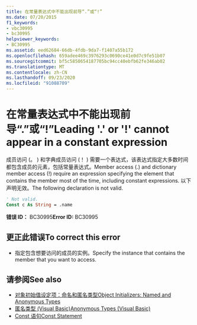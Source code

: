 ```yaml
---
title: 在常量表达式中不能出现前导“.”或“!”
ms.date: 07/20/2015
f1_keywords:
- vbc30995
- bc30995
helpviewer_keywords:
- BC30995
ms.assetid: eed62684-66db-4fdb-9da7-f1407a55b172
ms.openlocfilehash: 659adee469c3976293c0690ce41e0d7c9fe51b07
ms.sourcegitcommit: bf5c5850654187705bc94cc40ebfb62fe346ab02
ms.translationtype: MT
ms.contentlocale: zh-CN
ms.lasthandoff: 09/23/2020
ms.locfileid: "91088709"
---
```

# <a name="leading--or--cannot-appear-in-a-constant-expression"></a><span data-ttu-id="36205-102">在常量表达式中不能出现前导“.”或“!”</span><span class="sxs-lookup"><span data-stu-id="36205-102">Leading '.' or '!' cannot appear in a constant expression</span></span>

<span data-ttu-id="36205-103">成员访问 (。 ) 和字典成员访问 (！ ) 需要一个表达式，该表达式指定大多数时间都包含成员的元素，包括常量表达式。</span><span class="sxs-lookup"><span data-stu-id="36205-103">Member access (.) and dictionary member access (!) require an expression specifying the element that contains the member most of the time, including constant expressions.</span></span> <span data-ttu-id="36205-104">以下声明无效。</span><span class="sxs-lookup"><span data-stu-id="36205-104">The following declaration is not valid.</span></span>  
  
```vb  
' Not valid.  
Const c As String = .name  
```  
  
 <span data-ttu-id="36205-105">**错误 ID：** BC30995</span><span class="sxs-lookup"><span data-stu-id="36205-105">**Error ID:** BC30995</span></span>  
  
## <a name="to-correct-this-error"></a><span data-ttu-id="36205-106">更正此错误</span><span class="sxs-lookup"><span data-stu-id="36205-106">To correct this error</span></span>  
  
- <span data-ttu-id="36205-107">指定包含想要访问的成员的实例。</span><span class="sxs-lookup"><span data-stu-id="36205-107">Specify the instance that contains the member that you want to access.</span></span>  
  
## <a name="see-also"></a><span data-ttu-id="36205-108">请参阅</span><span class="sxs-lookup"><span data-stu-id="36205-108">See also</span></span>

- [<span data-ttu-id="36205-109">对象初始值设定项：命名和匿名类型</span><span class="sxs-lookup"><span data-stu-id="36205-109">Object Initializers: Named and Anonymous Types</span></span>](../programming-guide/language-features/objects-and-classes/object-initializers-named-and-anonymous-types.md)
- [<span data-ttu-id="36205-110">匿名类型 (Visual Basic)</span><span class="sxs-lookup"><span data-stu-id="36205-110">Anonymous Types (Visual Basic)</span></span>](../programming-guide/language-features/objects-and-classes/anonymous-types.md)
- [<span data-ttu-id="36205-111">Const 语句</span><span class="sxs-lookup"><span data-stu-id="36205-111">Const Statement</span></span>](../language-reference/statements/const-statement.md)
